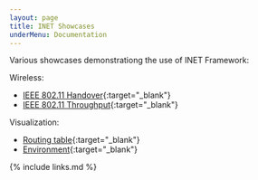 ```yaml
---
layout: page
title: INET Showcases
underMenu: Documentation
---
```


Various showcases demonstrationg the use of INET Framework:

Wireless:

* [IEEE 802.11 Handover](https://omnetpp.org/doc/inet/api-current/showcases/wireless/handover/doc){:target="_blank"}
* [IEEE 802.11 Throughput](https://omnetpp.org/doc/inet/api-current/showcases/wireless/throughput/doc){:target="_blank"}

Visualization:

* [Routing table](https://omnetpp.org/doc/inet/api-current/showcases/visualizer/routingtable/doc){:target="_blank"}
* [Environment](https://omnetpp.org/doc/inet/api-current/showcases/visualizer/environment/doc){:target="_blank"}

{% include links.md %}
